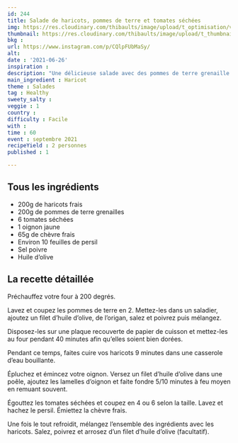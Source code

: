 ```yaml
---
id: 244
title: Salade de haricots, pommes de terre et tomates séchées
img: https://res.cloudinary.com/thibaults/image/upload/t_optimisation/v1625919870/Recipes/20210626_salade_haricots_patates_tomates_sechees.jpg
thumbnail: https://res.cloudinary.com/thibaults/image/upload/t_thumbnail_josie/v1625919870/Recipes/20210626_salade_haricots_patates_tomates_sechees.jpg
bkg : 
url: https://www.instagram.com/p/CQlpFUbMaSy/
alt: 
date : '2021-06-26'
inspiration : 
description: "Une délicieuse salade avec des pommes de terre grenaille au four !"
main_ingredient : Haricot
theme : Salades
tag : Healthy
sweety_salty : 
veggie : 1
country : 
difficulty : Facile
with : 
time : 60
event : septembre 2021
recipeYield : 2 personnes
published : 1

---
```


## Tous les ingrédients
 - 200g de haricots frais
 - 200g de pommes de terre grenailles
 - 6 tomates séchées
 - 1 oignon jaune
 - 65g de chèvre frais
 - Environ 10 feuilles de persil
 - Sel poivre
 - Huile d’olive


## La recette détaillée
Préchauffez votre four à 200 degrés.

Lavez et coupez les pommes de terre en 2. Mettez-les dans un saladier, ajoutez un filet d’huile d’olive, de l’origan, salez et poivrez puis mélangez.

Disposez-les sur une plaque recouverte de papier de cuisson et mettez-les au four pendant 40 minutes afin qu’elles soient bien dorées.

Pendant ce temps, faites cuire vos haricots 9 minutes dans une casserole d’eau bouillante.

Épluchez et émincez votre oignon. Versez un filet d’huile d’olive dans une poêle, ajoutez les lamelles d’oignon et faite fondre 5/10 minutes à feu moyen en remuant souvent.

Égouttez les tomates séchées et coupez en 4 ou 6 selon la taille. Lavez et hachez le persil. Émiettez la chèvre frais.

Une fois le tout refroidit, mélangez l’ensemble des ingrédients avec les haricots. Salez, poivrez et arrosez d’un filet d’huile d’olive (facultatif).